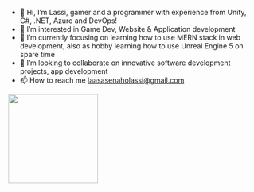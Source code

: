 

- 👋 Hi, I’m Lassi, gamer and a programmer with experience from Unity, C#, .NET, Azure and DevOps!
- 👀 I’m interested in Game Dev, Website & Application development
- 🌱 I’m currently focusing on learning how to use MERN stack in web development, also as hobby learning how to use Unreal Engine 5 on spare time
- 💞️ I’m looking to collaborate on innovative software development projects, app development 
- 📫 How to reach me laasasenaholassi@gmail.com
<img height="180em" src="https://github-readme-stats.vercel.app/api?username=T20kolat&show_icons=true&hide_border=true&&count_private=true&include_all_commits=true" />

<!---
T20kolat/T20kolat is a ✨ special ✨ repository because its `README.md` (this file) appears on your GitHub profile.
You can click the Preview link to take a look at your changes.
--->
